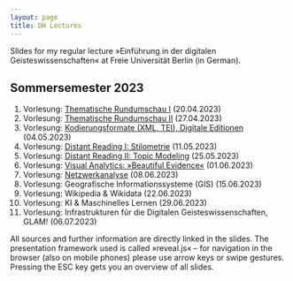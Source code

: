 ```yaml
---
layout: page
title: DH Lectures
---
```


Slides for my regular lecture »Einführung in der digitalen Geisteswissenschaften« at Freie Universität Berlin (in German).

Sommersemester 2023
-------------------

1. Vorlesung: [Thematische Rundumschau I](https://lehkost.github.io/slides/2023-04-20-einf-dh/index.html) (20.04.2023)
2. Vorlesung: [Thematische Rundumschau II](https://lehkost.github.io/slides/2023-04-27-einf-dh/index.html) (27.04.2023)
3. Vorlesung: [Kodierungsformate (XML, TEI), Digitale Editionen](https://bit.ly/dheinf45) (04.05.2023)
4. Vorlesung: [Distant Reading I: Stilometrie](https://bit.ly/dhe115) (11.05.2023)
5. Vorlesung: [Distant Reading II: Topic Modeling](https://bit.ly/dhei255) (25.05.2023)
6. Vorlesung: [Visual Analytics: »Beautiful Evidence«](https://bit.ly/dhei16) (01.06.2023)
7. Vorlesung: [Netzwerkanalyse](https://bit.ly/dhei86) (08.06.2023)
8. Vorlesung: Geografische Informationssysteme (GIS) (15.06.2023)
9. Vorlesung: Wikipedia & Wikidata (22.06.2023)
10. Vorlesung: KI & Maschinelles Lernen (29.06.2023)
11. Vorlesung: Infrastrukturen für die Digitalen Geisteswissenschaften, GLAM! (06.07.2023)

All sources and further information are directly linked in the slides. The presentation framework used is called »reveal.js« – for navigation in the browser (also on mobile phones) please use arrow keys or swipe gestures. Pressing the ESC key gets you an overview of all slides.

